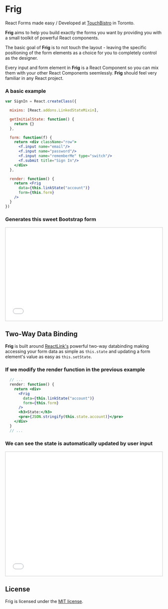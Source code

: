 
# Frig

React Forms made easy / Developed at [TouchBistro](http://touchbistro.com/) in Toronto.

**Frig** aims to help you build exactly the forms you want by providing you with a small toolkit of powerful React components.

The basic goal of **Frig** is to not touch the layout - leaving the specific positioning of the form elements as a choice for you to completely control as the designer.

Every input and form element in **Frig** is a React Component so you can mix them with your other React Components seemlessly. **Frig** should feel very familiar in any React project.

### A basic example

```jsx
var SignIn = React.createClass({

  mixins: [React.addons.LinkedStateMixin],

  getInitialState: function() {
    return {}
  },

  form: function(f) {
    return <div className="row">
      <f.input name="email"/>
      <f.input name="password"/>
      <f.input name="rememberMe" type="switch"/>
      <f.submit title="Sign In"/>
    </div>
  },

  render: function() {
    return <Frig
      data={this.linkState("account")}
      form={this.form}
    />
  }
})
```

### Generates this sweet Bootstrap form

<iframe src="examples/the-basics/jsx/the-basics.html" style="
  width: 100%;
  height: 300px;
  border: 1px solid #ccc;
  padding-right: 1px;
"
></iframe>


## Two-Way Data Binding

**Frig** is built around [ReactLink's][react-link] powerful two-way databinding making accessing your form data as simple as `this.state` and updating a form element's value as easy as `this.setState`.

### If we modify the render function in the previous example

```jsx
  // ...
  render: function() {
    return <div>
      <Frig
        data={this.linkState("account")}
        form={this.form}
      />
      <h3>State:</h3>
      <pre>{JSON.stringify(this.state.account)}</pre>
    </div>
  }
  // ...
```

### We can see the state is automatically updated by user input

<iframe src="examples/two-way-data-binding/jsx/two-way-data-binding.html" style="
  width: 100%;
  height: 400px;
  border: 1px solid #ccc;
  padding-right: 1px;
"
></iframe>

[react-link]: https://facebook.github.io/react/docs/two-way-binding-helpers.html

## License

Frig is licensed under the [MIT license](https://raw.githubusercontent.com/TouchBistro/frig/master/LICENSE).

